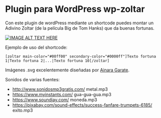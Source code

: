 # Plugin para WordPress wp-zoltar

Con este plugin de wordPress mediante un shortcode puedes montar un Adivino Zoltar (de la película Big de Tom Hanks) que da buenas fortunas.

[![IMAGE ALT TEXT HERE](https://img.youtube.com/vi/Q6RK4479XD8/0.jpg)](https://www.youtube.com/watch?v=Q6RK4479XD8)

Ejemplo de uso del shortcode:

```[zoltar main-color="#00ff00" secondary-color="#0000ff"]Texto fortuna 1|Texto fortuna 2|...|Texto fortuna 10[/zoltar]```

Imágenes .svg excelentemente diseñadas por [Ainara Garate](https://ainaragarate.es/).

Sonidos de varias fuentes:
* http://www.sonidosmp3gratis.com/ metal.mp3
* https://www.myinstants.com/ gua-gua-gua.mp3
* https://www.soundjay.com/ moneda.mp3
* https://pixabay.com/sound-effects/success-fanfare-trumpets-6185/ exito.mp3
